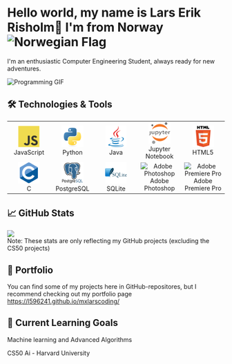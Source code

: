 # Hello world, my name is Lars Erik Risholm👋 I'm from Norway <img src="https://upload.wikimedia.org/wikipedia/commons/thumb/d/d9/Flag_of_Norway.svg/1280px-Flag_of_Norway.svg.png" width="30" alt="Norwegian Flag">



I'm an enthusiastic Computer Engineering Student, always ready for new adventures.

![Programming GIF](https://media.giphy.com/media/qgQUggAC3Pfv687qPC/giphy.gif)


## 🛠 Technologies & Tools

<table>
  <tbody>
    <tr>
      <td align="center" width="20%">
        <img src="https://raw.githubusercontent.com/devicons/devicon/master/icons/javascript/javascript-original.svg" width="50px;" alt="JavaScript"/>
        <br>JavaScript
      </td>
      <td align="center" width="20%">
        <img src="https://raw.githubusercontent.com/devicons/devicon/master/icons/python/python-original.svg" width="50px;" alt="Python"/>
        <br>Python
      </td>
      <td align="center" width="20%">
        <img src="https://raw.githubusercontent.com/devicons/devicon/master/icons/java/java-original.svg" width="50px;" alt="Java"/>
        <br>Java
      </td>
      <td align="center" width="20%">
        <img src="https://raw.githubusercontent.com/devicons/devicon/master/icons/jupyter/jupyter-original-wordmark.svg" width="50px;" alt="Jupyter Notebook"/>
        <br>Jupyter Notebook
      </td>
      <td align="center" width="20%">
        <img src="https://raw.githubusercontent.com/devicons/devicon/master/icons/html5/html5-original-wordmark.svg" width="50px;" alt="HTML5"/>
        <br>HTML5
      </td>
    </tr>
    <tr>
      <td align="center" width="20%">
        <img src="https://raw.githubusercontent.com/devicons/devicon/master/icons/c/c-original.svg" width="50px;" alt="C"/>
        <br>C
      </td>
      <td align="center" width="20%">
        <img src="https://raw.githubusercontent.com/devicons/devicon/master/icons/postgresql/postgresql-original-wordmark.svg" width="50px;" alt="PostgreSQL"/>
        <br>PostgreSQL
      </td>
      <td align="center" width="20%">
        <img src="https://raw.githubusercontent.com/devicons/devicon/master/icons/sqlite/sqlite-original-wordmark.svg" width="50px;" alt="SQLite"/>
        <br>SQLite
      </td>
      <td align="center" width="20%">
        <img src="https://cdn4.iconfinder.com/data/icons/logos-and-brands/512/23_Photoshop_Adobe_logo_logos-512.png" width="50px;" alt="Adobe Photoshop"/>
        <br>Adobe Photoshop
      </td>
      <td align="center" width="20%">
        <img src="https://cdn4.iconfinder.com/data/icons/logos-and-brands/512/8_Premier_Pro_Adobe_logo_logos-512.png" width="50px;" alt="Adobe Premiere Pro"/>
        <br>Adobe Premiere Pro
      </td>
    </tr>
  </tbody>
</table>


## 📈 GitHub Stats

<a href="https://github.com/l596241">
  <img align="center" src="https://github-readme-stats.vercel.app/api/top-langs/?username=l596241&title_color=ffffff&text_color=c9cacc&icon_color=2bbc8a&bg_color=1d1f21" />
</a>
<br>
Note: These stats are only reflecting my GitHub projects (excluding the CS50 projects)


## 🎨 Portfolio

You can find some of my projects here in GitHub-repositores, but I recommend checking out my portfolio page https://l596241.github.io/mxlarscoding/

## 🌱 Current Learning Goals

Machine learning and Advanced Algorithms

CS50 Ai - Harvard University

